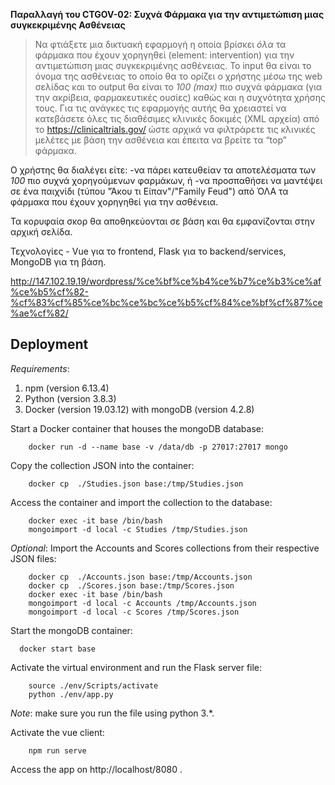    **Παραλλαγή του CTGOV-02: Συχνά Φάρμακα για την αντιμετώπιση μιας συγκεκριμένης Ασθένειας**

   >Να φτιάξετε μια δικτυακή εφαρμογή η οποία βρίσκει *όλα* τα φάρμακα που έχουν χορηγηθεί (element: intervention) για την αντιμετώπιση μιας συγκεκριμένης ασθένειας.
   >Το input θα είναι το όνομα της ασθένειας το οποίο θα το ορίζει ο χρήστης μέσω της web σελίδας και το output θα είναι το *100 (max)* πιο συχνά φάρμακα (για την ακρίβεια, φαρμακευτικές ουσίες) καθώς και η συχνότητα χρήσης τους.
   >Για τις ανάγκες τις εφαρμογής αυτής θα χρειαστεί να κατεβάσετε όλες τις διαθέσιμες κλινικές δοκιμές (XML αρχεία) από το https://clinicaltrials.gov/ ώστε αρχικά να φιλτράρετε τις κλινικές μελέτες με βάση την ασθένεια και έπειτα να βρείτε τα “top” φάρμακα.

Ο χρήστης θα διαλέγει είτε:
-να πάρει κατευθείαν τα αποτελέσματα των *100* πιο συχνά χορηγούμενων φαρμάκων, ή 
-να προσπαθήσει να μαντέψει σε ένα παιχνίδι (τύπου "Άκου τι Είπαν"/"Family Feud") από ΌΛΑ τα φάρμακα που έχουν χορηγηθεί για την ασθένεια.

Τα κορυφαία σκορ θα αποθηκεύονται σε βάση και θα εμφανίζονται στην αρχική σελίδα.

Τεχνολογίες - Vue για το frontend, Flask για το backend/services, MongoDB για τη βάση.

http://147.102.19.19/wordpress/%ce%bf%ce%b4%ce%b7%ce%b3%ce%af%ce%b5%cf%82-%cf%83%cf%85%ce%bc%ce%bc%ce%b5%cf%84%ce%bf%cf%87%ce%ae%cf%82/



## Deployment
*Requirements*:
1. npm (version 6.13.4)
2. Python (version 3.8.3)
3. Docker (version 19.03.12) with mongoDB (version 4.2.8)

Start a Docker container that houses the mongoDB database:   
~~~
    docker run -d --name base -v /data/db -p 27017:27017 mongo
~~~
Copy the collection JSON into the container:   
~~~
    docker cp  ./Studies.json base:/tmp/Studies.json
~~~
Access the container and import the collection to the database:  
~~~
    docker exec -it base /bin/bash   
    mongoimport -d local -c Studies /tmp/Studies.json
~~~
*Optional*: Import the Accounts and Scores collections from their respective JSON files:
~~~
    docker cp  ./Accounts.json base:/tmp/Accounts.json
    docker cp  ./Scores.json base:/tmp/Scores.json
    docker exec -it base /bin/bash
    mongoimport -d local -c Accounts /tmp/Accounts.json
    mongoimport -d local -c Scores /tmp/Scores.json
~~~

Start the mongoDB container:
~~~
  docker start base
~~~
Activate the virtual environment and run the Flask server file:   
~~~
    source ./env/Scripts/activate   
    python ./env/app.py   
~~~
*Note*: make sure you run the file using python 3.\*.   

Activate the vue client:   
~~~
    npm run serve   
~~~
Access the app on http://localhost/8080 .   

